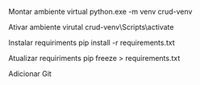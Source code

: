 Montar ambiente virtual
    python.exe -m venv crud-venv

Ativar ambiente virutal
    crud-venv\Scripts\activate

Instalar requiriments
    pip install -r requirements.txt

Atualizar requiriments
    pip freeze > requirements.txt

Adicionar Git